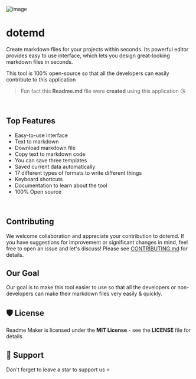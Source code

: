 ![image](https://cloud.appwrite.io/v1/storage/buckets/647f538eb065d9f2b8d8/files/647f53a04cf40082c9d1/view?project=645dc450a76ad06dddca&mode=admin)

# dotemd

Create markdown files for your projects within seconds. Its powerful editor provides easy to use interface, which lets you design great-looking markdown files in seconds.

This tool is 100% open-source so that all the developers can easily contribute to this application

> Fun fact this **Readme.md** file were **created** using this application 😘

 <br>

## Top Features

- Easy-to-use interface
- Text to markdown
- Download markdown file
- Copy text to markdown code
- You can save three templates
- Saved current data automatically
- 17 different types of formats to write different things
- Keyboard shortcuts
- Documentation to learn about the tool
- 100% Open source

<br>

## Contributing

We welcome collaboration and appreciate your contribution to dotemd. If you have suggestions for improvement or significant changes in mind, feel free to open an issue and let's discuss! Please see [CONTRIBUTING.md](https://github.com/ashrafchowdury/dotemd/blob/main/CONTRIBUTING.md) for details.

## Our Goal

Our goal is to make this tool easier to use so that all the developers or non-developers can make their markdown files very easily & quickly.

## 🛡️ License

Readme Maker is licensed under the **MIT License** - see the **LICENSE** file for details.

## 🙏 Support

Don't forget to leave a star to support us ⭐️
